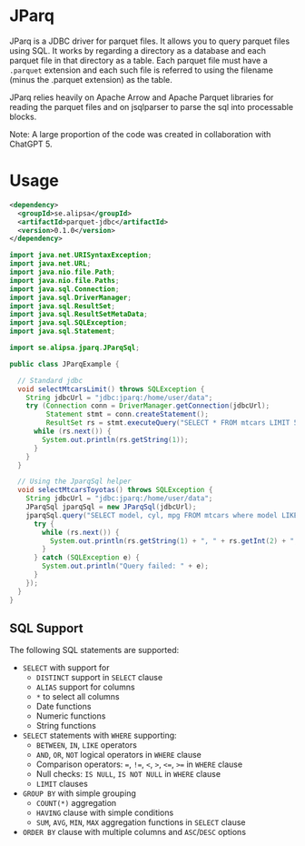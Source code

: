 # JParq
JParq is a JDBC driver for parquet files. It allows you to query parquet files using SQL.
It works by regarding a directory as a database and each parquet file in that directory as a table. Each parquet file must have a `.parquet` extension and each such file is referred to using the filename (minus the .parquet extension) as the table.

JParq relies heavily on Apache Arrow and Apache Parquet libraries for reading the parquet files and on jsqlparser to parse the sql into processable blocks.

Note: A large proportion of the code was created in collaboration with ChatGPT 5.

# Usage
```xml
<dependency>
  <groupId>se.alipsa</groupId>
  <artifactId>parquet-jdbc</artifactId>
  <version>0.1.0</version>
</dependency>
```

```java
import java.net.URISyntaxException;
import java.net.URL;
import java.nio.file.Path;
import java.nio.file.Paths;
import java.sql.Connection;
import java.sql.DriverManager;
import java.sql.ResultSet;
import java.sql.ResultSetMetaData;
import java.sql.SQLException;
import java.sql.Statement;

import se.alipsa.jparq.JParqSql;

public class JParqExample {

  // Standard jdbc
  void selectMtcarsLimit() throws SQLException {
    String jdbcUrl = "jdbc:jparq:/home/user/data";
    try (Connection conn = DriverManager.getConnection(jdbcUrl);
         Statement stmt = conn.createStatement();
         ResultSet rs = stmt.executeQuery("SELECT * FROM mtcars LIMIT 5")) {
      while (rs.next()) {
        System.out.println(rs.getString(1));
      }
    }
  }

  // Using the JparqSql helper
  void selectMtcarsToyotas() throws SQLException {
    String jdbcUrl = "jdbc:jparq:/home/user/data";
    JParqSql jparqSql = new JParqSql(jdbcUrl);
    jparqSql.query("SELECT model, cyl, mpg FROM mtcars where model LIKE('Toyota%')", rs -> {
      try {
        while (rs.next()) {
          System.out.println(rs.getString(1) + ", " + rs.getInt(2) + ", " + rs.getDouble(3));
        }
      } catch (SQLException e) {
        System.out.println("Query failed: " + e);
      }
    });
  }
}
```

## SQL Support
The following SQL statements are supported:
- `SELECT` with support for
  - `DISTINCT` support in `SELECT` clause
  - `ALIAS` support for columns 
  - `*` to select all columns
  - Date functions
  - Numeric functions
  - String functions
- `SELECT` statements with `WHERE` supporting:
  - `BETWEEN`, `IN`, `LIKE` operators 
  - `AND`, `OR`, `NOT` logical operators in `WHERE` clause
  - Comparison operators: `=`, `!=`, `<`, `>`, `<=`, `>=` in `WHERE` clause
  - Null checks: `IS NULL`, `IS NOT NULL` in `WHERE` clause
  - `LIMIT` clauses
- `GROUP BY` with simple grouping
  - `COUNT(*)` aggregation
  - `HAVING` clause with simple conditions
  - `SUM`, `AVG`, `MIN`, `MAX` aggregation functions in `SELECT` clause
- `ORDER BY` clause with multiple columns and `ASC`/`DESC` options

